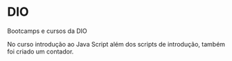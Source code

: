# DIO
Bootcamps e cursos da DIO

No curso introdução ao Java Script além dos scripts de introdução, também foi criado um contador.
